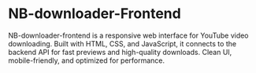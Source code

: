 # NB-downloader-Frontend
NB-downloader-frontend is a responsive web interface for YouTube video downloading. Built with HTML, CSS, and JavaScript, it connects to the backend API for fast previews and high-quality downloads. Clean UI, mobile-friendly, and optimized for performance.
